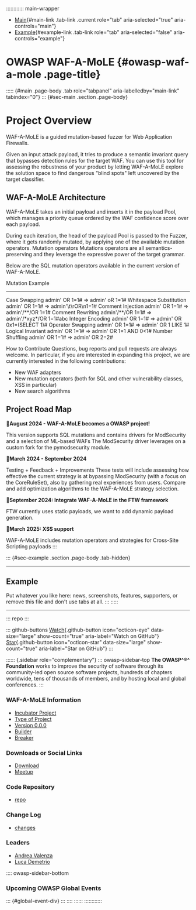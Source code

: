 :::::::::::: main-wrapper
- [Main](#div-main){#main-link .tab-link .current role="tab"
  aria-selected="true" aria-controls="main"}
- [Example](#div-example){#example-link .tab-link role="tab"
  aria-selected="false" aria-controls="example"}

# OWASP WAF-A-MoLE {#owasp-waf-a-mole .page-title}

::::: {#main .page-body .tab role="tabpanel" aria-labelledby="main-link" tabindex="0"}
::: {#sec-main .section .page-body}
# Project Overview

WAF-A-MoLE is a guided mutation-based fuzzer for Web Application
Firewalls.

Given an input attack payload, it tries to produce a semantic invariant
query that bypasses detection rules for the target WAF. You can use this
tool for assessing the robustness of your product by letting WAF-A-MoLE
explore the solution space to find dangerous "blind spots" left
uncovered by the target classifier.

## WAF-A-MoLE Architecture

WAF-A-MoLE takes an initial payload and inserts it in the payload Pool,
which manages a priority queue ordered by the WAF confidence score over
each payload.

During each iteration, the head of the payload Pool is passed to the
Fuzzer, where it gets randomly mutated, by applying one of the available
mutation operators. Mutation operators Mutations operators are all
semantics-preserving and they leverage the expressive power of the
target grammar.

Below are the SQL mutation operators available in the current version of
WAF-A-MoLE.

  Mutation                  Example
  ------------------------- -----------------------------------------------
  Case Swapping             admin' OR 1=1# ⇒ admin' oR 1=1#
  Whitespace Substitution   admin' OR 1=1# ⇒ admin'\\t\\rOR\\n1=1#
  Comment Injection         admin' OR 1=1# ⇒ admin'/\*\*/OR 1=1#
  Comment Rewriting         admin'/*\*/OR 1=1# ⇒ admin'/*xyz\*/OR 1=1#abc
  Integer Encoding          admin' OR 1=1# ⇒ admin' OR 0x1=(SELECT 1)#
  Operator Swapping         admin' OR 1=1# ⇒ admin' OR 1 LIKE 1#
  Logical Invariant         admin' OR 1=1# ⇒ admin' OR 1=1 AND 0\<1#
  Number Shuffling          admin' OR 1=1# ⇒ admin' OR 2=2#

How to Contribute Questions, bug reports and pull requests are always
welcome. In particular, if you are interested in expanding this project,
we are currently interested in the following contributions:

- New WAF adapters
- New mutation operators (both for SQL and other vulnerability classes,
  XSS in particular)
- New search algorithms

## Project Road Map

🎯**August 2024 - WAF-A-MoLE becomes a OWASP project!**

This version supports SQL mutations and contains drivers for ModSecurity
and a selection of ML-based WAFs The ModSecurity driver leverages on a
custom fork for the pymodsecurity module.

🎯**March 2024 - September 2024**

Testing + Feedback + Improvements These tests will include assessing how
effective the current strategy is at bypassing ModSecurity (with a focus
on the CoreRuleSet), also by gathering real experiences from users.
Compare and add optimization algorithms to the WAF-A-MoLE strategy
selection.

🎯**September 2024: Integrate WAF-A-MoLE in the FTW framework**

FTW currently uses static payloads, we want to add dynamic payload
generation.

🎯**March 2025: XSS support**

WAF-A-MoLE includes mutation operators and strategies for Cross-Site
Scripting payloads
:::

::: {#sec-example .section .page-body .tab-hidden}

------------------------------------------------------------------------

## Example

Put whatever you like here: news, screenshots, features, supporters, or
remove this file and don't use tabs at all.
:::
:::::

------------------------------------------------------------------------

::: repo
:::

::: github-buttons
[Watch](https://github.com/owasp/www-project-waf-a-mole/subscription){.github-button
icon="octicon-eye" data-size="large" show-count="true"
aria-label="Watch on GitHub"}
[Star](https://github.com/owasp/www-project-waf-a-mole){.github-button
icon="octicon-star" data-size="large" show-count="true"
aria-label="Star on GitHub"}
:::

:::::: {.sidebar role="complementary"}
::: owasp-sidebar-top
**The OWASP^®^ Foundation** works to improve the security of software
through its community-led open source software projects, hundreds of
chapters worldwide, tens of thousands of members, and by hosting local
and global conferences.
:::

### WAF-A-MoLE Information

- [Incubator Project](#)
- [Type of Project](#)
- [Version 0.0.0](#)
- [Builder](#)
- [Breaker](#)

### Downloads or Social Links

- [Download](#)
- [Meetup](#)

### Code Repository

- [repo](#)

### Change Log

- [changes](#)

### Leaders

- [Andrea
  Valenza](../cdn-cgi/l/email-protection.html#22634c465047430c74434e474c5843624d554351520c4d5045)
- [Luca
  Demetrio](../cdn-cgi/l/email-protection.html#96dae3f5f7b8d2f3fbf3e2e4fff9d6f9e1f7e5e6b8f9e4f1)

:::: owasp-sidebar-bottom
### Upcoming OWASP Global Events

::: {#global-event-div}
:::
::::
::::::
::::::::::::
